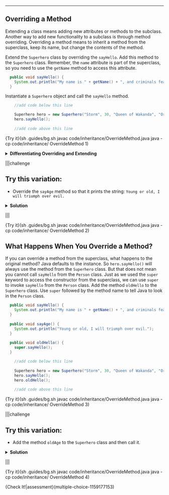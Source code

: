 ----------

## Overriding a Method

Extending a class means adding new attributes or methods to the subclass. Another way to add new functionality to a subclass is through method overriding. Overriding a method means to inherit a method from the superclass, keep its name, but change the contents of the method.

Extend the `Superhero` class by overriding the `sayHello`. Add this method to the `Superhero` class. Remember, the `name` attribute is part of the superclass, so you need to use the `getName` method to access this attribute.

```java
  public void sayHello() {
    System.out.println("My name is " + getName() + ", and criminals fear me.");
  }
```

Instantiate a `Superhero` object and call the `sayHello` method. 

```java
    //add code below this line

    Superhero hero = new Superhero("Storm", 30, "Queen of Wakanda", "Ororo Munroe", "Shadow King");
    hero.sayHello();
    
    //add code above this line 
```

{Try it}(sh .guides/bg.sh javac code/inheritance/OverrideMethod.java java -cp code/inheritance/ OverrideMethod 1)

<details>
  <summary><strong>Differentiating Overriding and Extending</strong></summary>
  The difference between extending and overriding can be slight. Both approaches are used to make a subclass unique from the superclass. Overriding deals with changing a pre-existing method from the superclass, while extending deals with adding new methods and attributes.
</details>

|||challenge
## Try this variation:
* Override the `sayAge` method so that it prints the string:
`Young or old, I will triumph over evil.`
<details><summary><strong>Solution</strong></summary>
Add the following method to the <code>Superhero</code> class:
  
```java
  public void sayAge() {
    System.out.println("Young or old, I will triumph over evil.");
  }
```
  
Call the method to verify it works as expected.

```java
    //add code below this line
  
    Superhero hero = new Superhero("Storm", 30, "Queen of Wakanda", "Ororo Munroe", "Shadow King");
    hero.sayHello();
    hero.sayAge();
  
    //add code above this line 
```

</details>

|||

{Try it}(sh .guides/bg.sh javac code/inheritance/OverrideMethod.java java -cp code/inheritance/ OverrideMethod 2)

## What Happens When You Override a Method?

If you can override a method from the superclass, what happens to the original method? Java defaults to the instance. So `hero.sayHello()` will always use the method from the `Superhero` class. But that does not mean you cannot call `sayHello` from the `Person` class. Just as we used the `super` keyword to access the constructor from the superclass, we can use `super` to invoke `sayHello` from the `Person` class. Add the method `oldHello` to the `Superhero` class. Use `super` followed by the method name to tell Java to look in the `Person` class.

```java
  public void sayHello() {
    System.out.println("My name is " + getName() + ", and criminals fear me.");
  }
  
  public void sayAge() {
    System.out.println("Young or old, I will triumph over evil.");
  }
  
  public void oldHello() {
    super.sayHello();
  }
```

```java
    //add code below this line
  
    Superhero hero = new Superhero("Storm", 30, "Queen of Wakanda", "Ororo Munroe", "Shadow King");
    hero.sayHello();
    hero.oldHello();
  
    //add code above this line 
```

{Try it}(sh .guides/bg.sh javac code/inheritance/OverrideMethod.java java -cp code/inheritance/ OverrideMethod 3)

|||challenge
## Try this variation:
* Add the method `oldAge` to the `Superhero` class and then call it.

<details>
  <summary><strong>Solution</strong></summary>
  Add the following method to the <code>Superhero</code> class.

```java
  public void oldAge() {
    super.sayAge();
  }
```
  
  Call the method to verify the output works as expected.
  
```java
    //add code below this line
  
    Superhero hero = new Superhero("Storm", 30, "Queen of Wakanda", "Ororo Munroe", "Shadow King");
    hero.sayAge();
    hero.oldAge();
  
    //add code above this line  
```

</details>

|||

{Try it}(sh .guides/bg.sh javac code/inheritance/OverrideMethod.java java -cp code/inheritance/ OverrideMethod 4)

{Check It!|assessment}(multiple-choice-1159177153)

